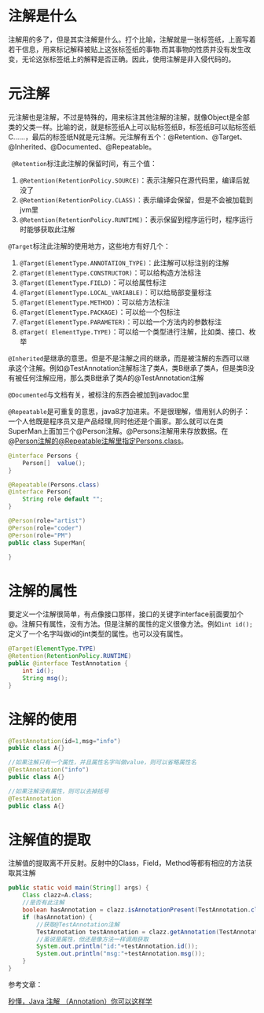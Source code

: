 # 注解是什么
注解用的多了，但是其实注解是什么。打个比喻，注解就是一张标签纸，上面写着若干信息，用来标记解释被贴上这张标签纸的事物.而其事物的性质并没有发生改变，无论这张标签纸上的解释是否正确。因此，使用注解是非入侵代码的。

# 元注解
元注解也是注解，不过是特殊的，用来标注其他注解的注解，就像Object是全部类的父类一样。比喻的说，就是标签纸A上可以贴标签纸B，标签纸B可以贴标签纸C……，最后的标签纸N就是元注解。元注解有五个：@Retention、@Target、@Inherited、@Documented、@Repeatable。

` @Retention`标注此注解的保留时间，有三个值：

1. `@Retention(RetentionPolicy.SOURCE)`：表示注解只在源代码里，编译后就没了
2. `@Retention(RetentionPolicy.CLASS)`：表示编译会保留，但是不会被加载到jvm里
3. `@Retention(RetentionPolicy.RUNTIME)`：表示保留到程序运行时，程序运行时能够获取此注解

`@Target`标注此注解的使用地方，这些地方有好几个：

1. `@Target(ElementType.ANNOTATION_TYPE)`：此注解可以标注别的注解
2. `@Target(ElementType.CONSTRUCTOR)`：可以给构造方法标注
3. `@Target(ElementType.FIELD)`：可以给属性标注
4. `@Target(ElementType.LOCAL_VARIABLE)`：可以给局部变量标注
5. `@Target(ElementType.METHOD)`：可以给方法标注
6. `@Target(ElementType.PACKAGE)`：可以给一个包标注
7. `@Target(ElementType.PARAMETER)`：可以给一个方法内的参数标注
8. `@Target( ElementType.TYPE)`：可以给一个类型进行注解，比如类、接口、枚举

`@Inherited`是继承的意思。但是不是注解之间的继承，而是被注解的东西可以继承这个注解。例如@TestAnnotation注解标注了类A，类B继承了类A，但是类B没有被任何注解应用，那么类B继承了类A的@TestAnnotation注解

`@Documented`与文档有关，被标注的东西会被加到javadoc里

`@Repeatable`是可重复的意思，java8才加进来。不是很理解，借用别人的例子：一个人他既是程序员又是产品经理,同时他还是个画家。那么就可以在类SuperMan上面加三个@Person注解。@Persons注解用来存放数据。在@Person注解的@Repeatable注解里指定Persons.class。
```java
@interface Persons {
    Person[]  value();
}

@Repeatable(Persons.class)
@interface Person{
    String role default "";
}

@Person(role="artist")
@Person(role="coder")
@Person(role="PM")
public class SuperMan{

}
```

# 注解的属性
要定义一个注解很简单，有点像接口那样，接口的关键字interface前面要加个@。注解只有属性，没有方法。但是注解的属性的定义很像方法。例如`int id();`定义了一个名字叫做id的int类型的属性。也可以没有属性。
```java
@Target(ElementType.TYPE)
@Retention(RetentionPolicy.RUNTIME)
public @interface TestAnnotation {
    int id();
    String msg();
}
```

# 注解的使用
```java
@TestAnnotation(id=1,msg="info")
public class A{}

//如果注解只有一个属性，并且属性名字叫做value，则可以省略属性名
@TestAnnotation("info")
public class A{}

//如果注解没有属性，则可以去掉括号
@TestAnnotation
public class A{}
```

# 注解值的提取
注解值的提取离不开反射。反射中的Class，Field，Method等都有相应的方法获取其注解
```java
public static void main(String[] args) {
	Class clazz=A.class;
	//是否有此注解
	boolean hasAnnotation = clazz.isAnnotationPresent(TestAnnotation.class);
	if (hasAnnotation) {
		//获取@TestAnnotation注解
		TestAnnotation testAnnotation = clazz.getAnnotation(TestAnnotation.class);
		//虽说是属性，但还是像方法一样调用获取
		System.out.println("id:"+testAnnotation.id());
		System.out.println("msg:"+testAnnotation.msg());
	}
}
```

参考文章：

[秒懂，Java 注解 （Annotation）你可以这样学](https://blog.csdn.net/briblue/article/details/73824058 "秒懂，Java 注解 （Annotation）你可以这样学")
